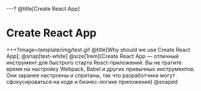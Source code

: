 ---?
@title[Create React App]
# Create React App

+++?image=template/img/test.gif
@title[Why should we use Create React App];
@snap[text-white]
@size[1rem](Create React App — отличный инструмент для быстрого старта React-приложений. Вы не тратите время на настройку Webpack, Babel и других привычных инструментов. Они заранее настроены и спрятаны, так что разработчики могут сфокусироваться на коде и бизнес-логике приложения)
@snaped

